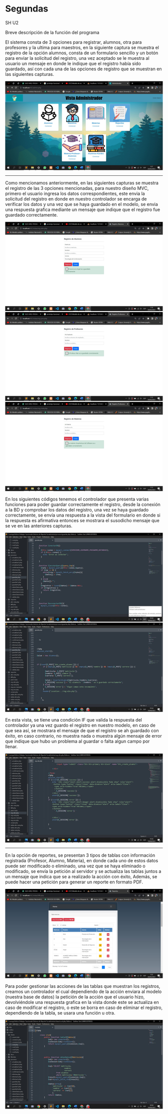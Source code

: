 # Segundas
 SH U2

Breve descripción de la función del programa

 
El sistema consta de 3 opciones para registrar, alumnos, otra para profesores y la ultima para maestros, en la siguiente captura se muestra el registro de la opción alumnos, consta de un formulario sencillo y un botón para enviar la solicitud del registro, una vez aceptado se le muestra al usuario un mensaje en donde le indique que el registro había sido guardado, así con cada una de las opciones de registro que se muestran en las siguientes capturas.

<img src="https://github.com/Angel320/Segundas/blob/main/menu.jpg">

------
Como mencionamos anteriormente, en las siguientes capturas se muestra el registro de las 3 opciones mencionadas, para nuestro diseño MVC, primero el usuario ingresa los datos correspondientes, este envia la solicitud del registro en donde en nuestro controlador se encarga de verificar los datos y una vez que se haya guardado en el modelo, se envia una respuesta grafica mediante un mensaje que indique que el registro fue guardado correctamente.
 
 <img src="https://github.com/Angel320/Segundas/blob/main/registro1.jpg">
 <img src="https://github.com/Angel320/Segundas/blob/main/registro2.jpg">
 <img src="https://github.com/Angel320/Segundas/blob/main/registro3.jpg">



En los siguientes códigos tenemos el controlador que presenta varias funciones para poder guardar correctamente el registro, desde la conexión a la BD y comprobar los datos del registro, una vez se haya guardado correctamente, se envía una respuesta a la vista del formulario en donde si la respuesta es afirmativa entonces se mostrara el susodicho mensaje que se ve en las anteriores capturas. 

 <img src="https://github.com/Angel320/Segundas/blob/main/codigo1.jpg">
 <img src="https://github.com/Angel320/Segundas/blob/main/codigo2.jpg">





En esta vista, se tiene una condición IF que valida la respuesta del controlador ya una vez guardo el registro en nuestro modelo, en caso de que sea así, se mostrara el mensaje de que el registro se ah guardado con éxito, en caso contrario, no muestra nada o muestra algún mensaje de error que indique que hubo un problema al guardar o falta algun campo por llenar.
 
   <img src="https://github.com/Angel320/Segundas/blob/main/codigo3.jpg">


------



En la opción de reportes, se presentan 3 tipos de tablas con información registrada (Profesor, Alumno, Materia), en donde cada uno de estos datos puede ser modificado o eliminado, una vez que se haya eliminado o modificado, se envía la petición al servidor y se actualiza las tablas juntos a un mensaje que indica que se a realizado la acción con éxito, Además, se puede hacer una petición para generar un reporte en formato PDF.
  
   <img src="https://github.com/Angel320/Segundas/blob/main/reporte.jpg">
  
 	
Para poder gestionar las acciones de las tablas que muestran los registros, creamos un controlador el cual dependiendo de la acción enviara al modelo (nuestra base de datos) la petición de la acción que el usuario hizo, devolviéndole una respuesta grafica en la vista donde este se actualiza en caso de modificar el registro, o este se borra en caso de eliminar el registro, dependiendo de la tabla, se usara una función u otra.

   <img src="https://github.com/Angel320/Segundas/blob/main/codigo4.jpg">




